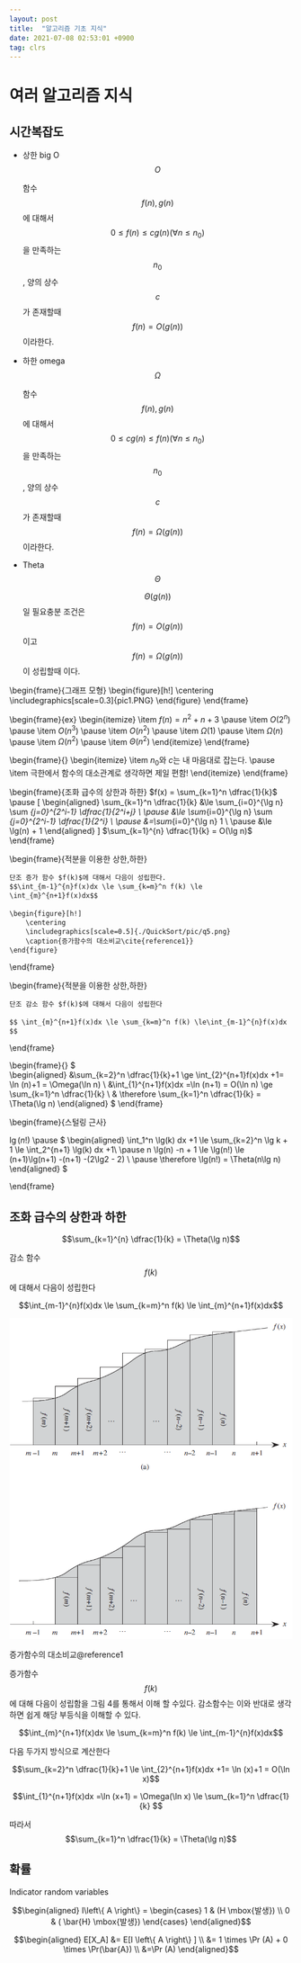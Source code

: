 ```yaml
---
layout: post
title:  "알고리즘 기초 지식"
date: 2021-07-08 02:53:01 +0900
tag: clrs
---
```



여러 알고리즘 지식
==============

시간복잡도
----------

-   상한 big O $$O$$

    함수 $$\displaystyle f(n), g(n)$$에 대해서
    $$0 \le f(n) \le cg(n) ( \forall n \leq n_0)$$을 만족하는 $$n_0$$, 양의
    상수 $$c$$가 존재할때 $$f(n) = O(g(n))$$이라한다.

-   하한 omega $$\Omega$$

    함수 $$f(n), g(n)$$에 대해서
    $$0 \le cg(n) \le f(n) ( \forall n \leq n_0)$$을 만족하는 $$n_0$$, 양의
    상수 $$c$$가 존재할때 $$f(n) = \Omega(g(n))$$이라한다.

-   Theta $$\Theta$$

    $$\Theta(g(n))$$일 필요충분 조건은 $$f(n) = O(g(n))$$이고
    $$f(n) = \Omega(g(n))$$이 성립할때 이다.




\begin{frame}{그래프 모형}
    \begin{figure}[h!]
        \centering
        \includegraphics[scale=0.3]{pic1.PNG}
    \end{figure}
\end{frame}    



\begin{frame}{ex}
    \begin{itemize}
        \item $f(n) = n^2 + n + 3$
        \pause
        \item $O(2^n)$
        \pause
        \item $O(n^3)$
        \pause
        \item $O(n^2)$
        \pause
        \item $\Omega(1)$
        \pause
        \item $\Omega(n)$
        \pause
        \item $\Omega(n^2)$
        \pause
        \item $\Theta(n^2)$
    \end{itemize}
\end{frame}    

\begin{frame}{}
    \begin{itemize}
        \item $n_0$와 $c$는 내 마음대로 잡는다.
        \pause
        \item 극한에서 함수의 대소관계로 생각하면 제일 편함!
    \end{itemize}
\end{frame}    



\begin{frame}{조화 급수의 상한과 하한}
    $f(x) = \sum_{k=1}^n \dfrac{1}{k}$
    \pause
    \[
        \begin{aligned}
        \sum_{k=1}^n \dfrac{1}{k} 
        &\le \sum_{i=0}^{\lg n} \sum _{j=0}^{2^i-1} \dfrac{1}{2^i+j} \\ \pause
        &\le \sum_{i=0}^{\lg n} \sum _{j=0}^{2^i-1} \dfrac{1}{2^i} \\  \pause
        &=\sum_{i=0}^{\lg n} 1 \\ \pause 
        &\le \lg(n) + 1
        \end{aligned}
    \]
    $\sum_{k=1}^{n} \dfrac{1}{k} = O(\lg n)$
\end{frame}


\begin{frame}{적분을 이용한 상한,하한}

    단조 증가 함수 $f(k)$에 대해서 다음이 성립한다.
    $$\int_{m-1}^{n}f(x)dx \le \sum_{k=m}^n f(k) \le \int_{m}^{n+1}f(x)dx$$
    
    \begin{figure}[h!]
        \centering
        \includegraphics[scale=0.5]{./QuickSort/pic/q5.png}
        \caption{증가함수의 대소비교\cite{reference1}}
    \end{figure}
    
\end{frame}


\begin{frame}{적분을 이용한 상한,하한}

    단조 감소 함수 $f(k)$에 대해서 다음이 성립한다

    $$ \int_{m}^{n+1}f(x)dx \le \sum_{k=m}^n f(k) \le\int_{m-1}^{n}f(x)dx $$

\end{frame}




\begin{frame}{}
$    
\begin{aligned}
        &\sum_{k=2}^n \dfrac{1}{k}+1 \ge \int_{2}^{n+1}f(x)dx +1= \ln (n)+1 = \Omega(\ln n) \\
        &\int_{1}^{n+1}f(x)dx =\ln (n+1) = O(\ln n) \ge \sum_{k=1}^n \dfrac{1}{k}  \\
        & \therefore  \sum_{k=1}^n \dfrac{1}{k} = \Theta(\lg n)
    \end{aligned}
$
\end{frame}






\begin{frame}{스털링 근사}

$\lg(n!)$
\pause
$
    \begin{aligned}
             \int_1^n \lg(k) dx +1 \le \sum_{k=2}^n \lg k + 1 \le \int_2^{n+1} \lg(k) dx +1\\ \pause
             n \lg(n) -n + 1 \le \lg(n!) \le (n+1)\lg(n+1) -(n+1) -(2\lg2 - 2) \\ \pause
            \therefore \lg(n!) = \Theta(n\lg n)
    \end{aligned}
$

\end{frame}











조화 급수의 상한과 하한
-----------------------

$$\sum_{k=1}^{n} \dfrac{1}{k} = \Theta(\lg n)$$

감소 함수 $$f(k)$$에 대해서 다음이 성립한다

$$\int_{m-1}^{n}f(x)dx \le \sum_{k=m}^n f(k) \le \int_{m}^{n+1}f(x)dx$$

![증가함수의 대소비교@reference1](/images//quicksort/q5.PNG)

증가함수의 대소비교@reference1

증가함수 $$f(k)$$에 대해 다음이 성립함을 그림 4를 통해서 이해 할 수있다.
감소함수는 이와 반대로 생각하면 쉽게 해당 부등식을 이해할 수 있다.

$$\int_{m}^{n+1}f(x)dx \le \sum_{k=m}^n f(k) \le \int_{m-1}^{n}f(x)dx$$

다음 두가지 방식으로 계산한다

$$\sum_{k=2}^n \dfrac{1}{k}+1 \le \int_{2}^{n+1}f(x)dx +1= \ln (x)+1 = O(\ln x)$$

$$\int_{1}^{n+1}f(x)dx =\ln (x+1) = \Omega(\ln x) \le \sum_{k=1}^n \dfrac{1}{k} $$

따라서 $$\sum_{k=1}^n \dfrac{1}{k} = \Theta(\lg n)$$



















확률
----

Indicator random variables



$$\begin{aligned}
    I\left\{ A \right\} =  
\begin{cases}
    1 &    (H \mbox{발생}) \\
    0 & ( \bar{H} \mbox{발생})
\end{cases}    \end{aligned}$$

$$\begin{aligned}
    E[X_A] &=  E[I \left\{ A \right\} ] \\
    &= 1 \times \Pr (A) + 0 \times \Pr(\bar{A}) \\
    &=\Pr (A)     \end{aligned}$$
